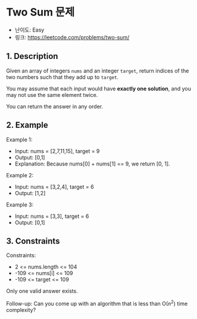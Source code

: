 # Two Sum 문제

- 난이도: Easy
- 링크: https://leetcode.com/problems/two-sum/

## 1. Description

Given an array of integers ```nums``` and an integer ```target```, return indices of the two numbers such that they add up to ```target```.

You may assume that each input would have **exactly one solution**, and you may not use the same element twice.

You can return the answer in any order.

## 2. Example

Example 1:

- Input: nums = [2,7,11,15], target = 9
- Output: [0,1]
- Explanation: Because nums[0] + nums[1] == 9, we return [0, 1].

Example 2:

- Input: nums = [3,2,4], target = 6
- Output: [1,2]

Example 3:

- Input: nums = [3,3], target = 6
- Output: [0,1]
 
## 3. Constraints

Constraints:

- 2 <= nums.length <= 104
- -109 <= nums[i] <= 109
- -109 <= target <= 109

Only one valid answer exists.
 
Follow-up: Can you come up with an algorithm that is less than O($n^2$) time complexity?

